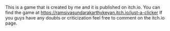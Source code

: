 This is a game that is created by me and it is published on itch.io.
You can find the game at https://ramsivasundarakarthykeyan.itch.io/just-a-clicker
If you guys have any doubts or criticization feel free to comment on the itch.io page. 
